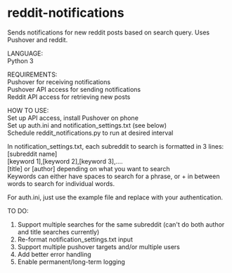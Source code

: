 # reddit-notifications
Sends notifications for new reddit posts based on search query. Uses Pushover and reddit.

LANGUAGE:  
Python 3

REQUIREMENTS:  
Pushover for receiving notifications  
Pushover API access for sending notifications  
Reddit API access for retrieving new posts  

HOW TO USE:  
Set up API access, install Pushover on phone  
Set up auth.ini and notification_settings.txt (see below)  
Schedule reddit_notifications.py to run at desired interval  

In notification_settings.txt, each subreddit to search is formatted in 3 lines:  
[subreddit name]  
[keyword 1],[keyword 2],[keyword 3],....  
[title] or [author] depending on what you want to search  
Keywords can either have spaces to search for a phrase, or + in between words to search for individual words.  

For auth.ini, just use the example file and replace with your authentication.  

TO DO:  
1. Support multiple searches for the same subreddit (can't do both author and title searches currently)  
2. Re-format notification_settings.txt input  
3. Support multiple pushover targets and/or multiple users  
4. Add better error handling  
5. Enable permanent/long-term logging    
